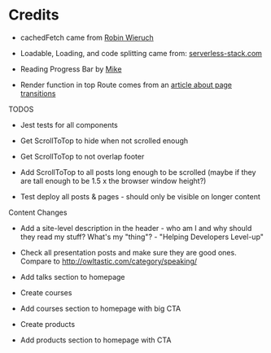 
# Credits

* cachedFetch came from [Robin Wieruch](https://www.robinwieruch.de/react-fetching-data/)

* Loadable, Loading, and code splitting came from: [serverless-stack.com](https://serverless-stack.com/chapters/code-splitting-in-create-react-app.html)

* Reading Progress Bar by [Mike](https://codepen.io/MadeByMike/pen/ZOrEmr)

* Render function in top Route comes from an [article about page transitions](https://blog.etch.team/react-page-transitions-make-your-website-feel-native-bf2804b011dc)




TODOS
* Jest tests for all components

* Get ScrollToTop to hide when not scrolled enough
* Get ScrollToTop to not overlap footer
* Add ScrollToTop to all posts long enough to be scrolled (maybe if they are tall enough to be 1.5 x the browser window height?)
* Test deploy all posts & pages - should only be visible on longer content



Content Changes
* Add a site-level description in the header - who am I and why should they read my stuff? What's my "thing"? - "Helping Developers Level-up"

* Check all presentation posts and make sure they are good ones. Compare to http://owltastic.com/category/speaking/
* Add talks section to homepage

* Create courses
* Add courses section to homepage with big CTA

* Create products
* Add products section to homepage with CTA